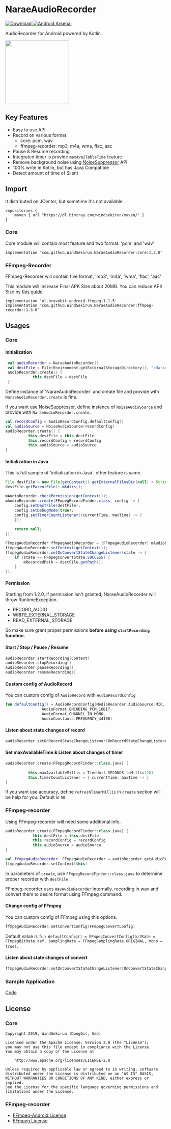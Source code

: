 # NaraeAudioRecorder

[ ![Download](https://api.bintray.com/packages/windsekirun/maven/NaraeAudioRecorder-Core/images/download.svg) ](https://bintray.com/windsekirun/maven/NaraeAudioRecorder-Core/_latestVersion) [![Android Arsenal](https://img.shields.io/badge/Android%20Arsenal-NaraeAudioRecorder-brightgreen.svg?style=flat)](https://android-arsenal.com/details/1/7436)

AudioRecorder for Android powered by Kotlin.

[<img src="https://play.google.com/intl/en_us/badges/images/generic/en_badge_web_generic.png" width="200">](https://play.google.com/store/apps/details?id=com.github.windsekirun.naraeaudiorecorder.sample)

## Key Features

* Easy to use API 
* Record on various format
  * core: pcm, wav
  * ffmpeg-recorder: mp3, m4a, wma, flac, aac
* Pause & Resume recording
* Integrated timer is provide `maxAvailableTime` feature
* Remove background noise using [NoiseSuppressor](https://developer.android.com/reference/android/media/audiofx/NoiseSuppressor) API
* 100% write in Kotlin, but has Java Compatible
* Detect amount of time of Silent

## Import

It distributed on JCenter, but sometime it's not available.

```
repositories {
    maven { url "https://dl.bintray.com/windsekirun/maven/" }
}
```

### Core

Core module will contain most feature and two format. 'pcm' and 'wav'

```
implementation 'com.github.WindSekirun.NaraeAudioRecorder:core:1.3.0'
```

### FFmpeg-Recorder

FFmpeg-Recorder will contain five format, 'mp3', 'm4a', 'wma', 'flac', 'aac'

This module will increase Final APK Size about 20MB. You can reduce APK Size by [this guide](https://github.com/bravobit/FFmpeg-Android/wiki/Reduce-APK-File-Size)

```
implementation 'nl.bravobit:android-ffmpeg:1.1.5'
implementation 'com.github.WindSekirun.NaraeAudioRecorder:ffmpeg-recorder:1.3.0'
```

## Usages

### Core

#### Initialization

```kotlin
 val audioRecorder = NaraeAudioRecorder()
 val destFile = File(Environment.getExternalStorageDirectory(), "/NaraeAudioRecorder/$fileName$extensions")
 audioRecorder.create() {
            this.destFile = destFile
 }
```

Define instance of 'NaraeAudioRecorder' and create file and provide with `NaraeAudioRecorder.create` is fine.

If you want use NoiseSuppressor, define instance of `NoiseAudioSource` and provide with `NaraeAudioRecorder.create`.

```kotlin
val recordConfig = AudioRecordConfig.defaultConfig()
val audioSource = NoiseAudioSource(recordConfig)
audioRecorder.create() {
          this.destFile = this.destFile
          this.recordConfig = recordConfig
          this.audioSource = audioSource
}
```

#### Initialization in Java
This is full sample of 'initialization in Java'. other feature is same.

```java
File destFile = new File(getContext().getExternalFilesDir(null) + String.format("/recorder/%s.mp3", fileName));
destFile.getParentFile().mkdirs();

mAudioRecorder.checkPermission(getContext());
mAudioRecorder.create(FFmpegRecordFinder.class, config -> {
    config.setDestFile(destFile);
    config.setDebugMode(true);
    config.setTimerCountListener((currentTime, maxTime) -> { 
    });
            
    return null;
});

FFmpegAudioRecorder ffmpegAudioRecorder = (FFmpegAudioRecorder) mAudioRecorder.getAudioRecorder();
ffmpegAudioRecorder.setContext(getContext());
ffmpegAudioRecorder.setOnConvertStateChangeListener(state -> {
    if (state == FFmpegConvertState.SUCCESS) {
        mRecordedPath = destFile.getPath();
    }
});
```

#### Permission

Starting from 1.2.0, if permission isn't granted, NaraeAudioRecorder will throw RuntimeException.

* RECORD_AUDIO
* WRITE_EXTERNAL_STORAGE
* READ_EXTERNAL_STORAGE

So make sure grant proper permissions **before using `startRecording` function.**

#### Start / Stop / Pause / Resume

````kotlin
audioRecorder.startRecording(Context)
audioRecorder.stopRecording()
audioRecorder.pauseRecording()
audioRecorder.resumeRecording()
````

#### Custom config of AudioRecord

You can custom config of `AudioRecord` with `AudioRecordConfig`

```kotlin
fun defaultConfig() = AudioRecordConfig(MediaRecorder.AudioSource.MIC,
                AudioFormat.ENCODING_PCM_16BIT,
                AudioFormat.CHANNEL_IN_MONO,
                AudioConstants.FREQUENCY_44100)
```

#### Listen about state changes of record

```kotlin
audioRecorder.setOnRecordStateChangeListener(OnRecordStateChangeListener)
```

#### Set maxAvailableTime & Listen about changes of timer

```kotlin
audioRecorder.create(FFmpegRecordFinder::class.java) {
          ...
          this.maxAvailableMillis = TimeUnit.SECONDS.toMillis(20)
          this.timerCountListener = { currentTime, maxTime -> }
}
```

If you want use accuracy, define `refreshTimerMillis` in `create` section will be help for you. Default is `50`.

### FFmpeg-recorder

Using FFmpeg-recorder will need some additional info.

```kotlin
audioRecorder.create(FFmpegRecordFinder::class.java) {
            this.destFile = this.destFile
            this.recordConfig = recordConfig
            this.audioSource = audioSource
}

val ffmpegAudioRecorder: FFmpegAudioRecorder = audioRecorder.getAudioRecorder() as? FFmpegAudioRecorder ?: return
ffmpegAudioRecorder.setContext(this)
```

In parameters of `create`, use `FFmpegRecordFinder::class.java` to determine proper recorder  with `destFile` .

FFmpeg-recorder uses `WavAudioRecorder` internally, recording in wav and convert them to desire format using FFmpeg command.

#### Change config of FFmpeg

You can custom config of FFmpeg using this options.

```kotlin
ffmpegAudioRecorder.setConvertConfig(FFmpegConvertConfig)
```

Default value is ```fun defaultConfig() = FFmpegConvertConfig(bitRate = FFmpegBitRate.def, samplingRate = FFmpegSamplingRate.ORIGINAL, mono = true)```. 

#### Listen about state changes of convert

```kotlin
ffmpegAudioRecorder.setOnConvertStateChangeListener(OnConvertStateChangeListener)
```

### Sample Application

[Code](https://github.com/WindSekirun/NaraeAudioRecorder/blob/master/sample/src/main/java/com/github/windsekirun/naraeaudiorecorder/sample/MainActivity.kt)

## License

### Core

```
Copyright 2019, WindSekirun (DongGil, Seo)

Licensed under the Apache License, Version 2.0 (the "License");
you may not use this file except in compliance with the License.
You may obtain a copy of the License at

    http://www.apache.org/licenses/LICENSE-2.0

Unless required by applicable law or agreed to in writing, software
distributed under the License is distributed on an "AS IS" BASIS,
WITHOUT WARRANTIES OR CONDITIONS OF ANY KIND, either express or implied.
See the License for the specific language governing permissions and
limitations under the License.
```

### FFmpeg-recorder

* [FFmpeg-Android License](https://github.com/bravobit/FFmpeg-Android/blob/master/LICENSE)
* [FFmpeg License](https://www.ffmpeg.org/legal.html)
